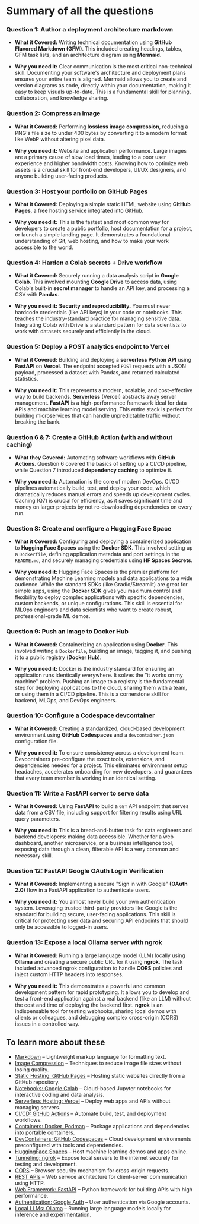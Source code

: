 # Summary of all the questions

### **Question 1: Author a deployment architecture markdown**

* **What it Covered:** Writing technical documentation using **GitHub Flavored Markdown (GFM)**. This included creating headings, tables, GFM task lists, and an architecture diagram using **Mermaid**.

* **Why you need it:** Clear communication is the most critical non-technical skill. Documenting your software's architecture and deployment plans ensures your entire team is aligned. Mermaid allows you to create and version diagrams as code, directly within your documentation, making it easy to keep visuals up-to-date. This is a fundamental skill for planning, collaboration, and knowledge sharing.

### **Question 2: Compress an image**

* **What it Covered:** Performing **lossless image compression**, reducing a PNG's file size to under 400 bytes by converting it to a modern format like WebP without altering pixel data.

* **Why you need it:** Website and application performance. Large images are a primary cause of slow load times, leading to a poor user experience and higher bandwidth costs. Knowing how to optimize web assets is a crucial skill for front-end developers, UI/UX designers, and anyone building user-facing products.

### **Question 3: Host your portfolio on GitHub Pages**

* **What it Covered:** Deploying a simple static HTML website using **GitHub Pages**, a free hosting service integrated into GitHub.

* **Why you need it:** This is the fastest and most common way for developers to create a public portfolio, host documentation for a project, or launch a simple landing page. It demonstrates a foundational understanding of Git, web hosting, and how to make your work accessible to the world.

### **Question 4: Harden a Colab secrets + Drive workflow**

* **What it Covered:** Securely running a data analysis script in **Google Colab**. This involved mounting **Google Drive** to access data, using Colab's built-in **secret manager** to handle an API key, and processing a CSV with **Pandas**.

* **Why you need it:** **Security and reproducibility.** You must never hardcode credentials (like API keys) in your code or notebooks. This teaches the industry-standard practice for managing sensitive data. Integrating Colab with Drive is a standard pattern for data scientists to work with datasets securely and efficiently in the cloud.

### **Question 5: Deploy a POST analytics endpoint to Vercel**

* **What it Covered:** Building and deploying a **serverless Python API** using **FastAPI** on **Vercel**. The endpoint accepted `POST` requests with a JSON payload, processed a dataset with Pandas, and returned calculated statistics.

* **Why you need it:** This represents a modern, scalable, and cost-effective way to build backends. **Serverless** (Vercel) abstracts away server management. **FastAPI** is a high-performance framework ideal for data APIs and machine learning model serving. This entire stack is perfect for building microservices that can handle unpredictable traffic without breaking the bank.

### **Question 6 & 7: Create a GitHub Action (with and without caching)**

* **What they Covered:** Automating software workflows with **GitHub Actions**. Question 6 covered the basics of setting up a CI/CD pipeline, while Question 7 introduced **dependency caching** to optimize it.

* **Why you need it:** Automation is the core of modern DevOps. CI/CD pipelines automatically build, test, and deploy your code, which dramatically reduces manual errors and speeds up development cycles. Caching (Q7) is crucial for efficiency, as it saves significant time and money on larger projects by not re-downloading dependencies on every run.

### **Question 8: Create and configure a Hugging Face Space**

* **What it Covered:** Configuring and deploying a containerized application to **Hugging Face Spaces** using the **Docker SDK**. This involved setting up a `Dockerfile`, defining application metadata and port settings in the `README.md`, and securely managing credentials using **HF Spaces Secrets**.

* **Why you need it:** Hugging Face Spaces is the premier platform for demonstrating Machine Learning models and data applications to a wide audience. While the standard SDKs (like Gradio/Streamlit) are great for simple apps, using the **Docker SDK** gives you maximum control and flexibility to deploy complex applications with specific dependencies, custom backends, or unique configurations. This skill is essential for MLOps engineers and data scientists who want to create robust, professional-grade ML demos.

### **Question 9: Push an image to Docker Hub**

* **What it Covered:** Containerizing an application using **Docker**. This involved writing a `Dockerfile`, building an image, tagging it, and pushing it to a public registry (**Docker Hub**).

* **Why you need it:** Docker is the industry standard for ensuring an application runs identically everywhere. It solves the "it works on my machine" problem. Pushing an image to a registry is the fundamental step for deploying applications to the cloud, sharing them with a team, or using them in a CI/CD pipeline. This is a cornerstone skill for backend, MLOps, and DevOps engineers.

### **Question 10: Configure a Codespace devcontainer**

* **What it Covered:** Creating a standardized, cloud-based development environment using **GitHub Codespaces** and a `devcontainer.json` configuration file.

* **Why you need it:** To ensure consistency across a development team. Devcontainers pre-configure the exact tools, extensions, and dependencies needed for a project. This eliminates environment setup headaches, accelerates onboarding for new developers, and guarantees that every team member is working in an identical setting.

### **Question 11: Write a FastAPI server to serve data**

* **What it Covered:** Using **FastAPI** to build a `GET` API endpoint that serves data from a CSV file, including support for filtering results using URL query parameters.

* **Why you need it:** This is a bread-and-butter task for data engineers and backend developers: making data accessible. Whether for a web dashboard, another microservice, or a business intelligence tool, exposing data through a clean, filterable API is a very common and necessary skill.

### **Question 12: FastAPI Google OAuth Login Verification**

* **What it Covered:** Implementing a secure "Sign in with Google" **(OAuth 2.0)** flow in a FastAPI application to authenticate users.

* **Why you need it:** You almost never build your own authentication system. Leveraging trusted third-party providers like Google is the standard for building secure, user-facing applications. This skill is critical for protecting user data and securing API endpoints that should only be accessible to logged-in users.

### **Question 13: Expose a local Ollama server with ngrok**

* **What it Covered:** Running a large language model (LLM) locally using **Ollama** and creating a secure public URL for it using **ngrok**. The task included advanced ngrok configuration to handle **CORS** policies and inject custom HTTP headers into responses.

* **Why you need it:** This demonstrates a powerful and common development pattern for rapid prototyping. It allows you to develop and test a front-end application against a real backend (like an LLM) without the cost and time of deploying the backend first. **ngrok** is an indispensable tool for testing webhooks, sharing local demos with clients or colleagues, and debugging complex cross-origin (CORS) issues in a controlled way.

## To learn more about these

* [Markdown](https://tds.s-anand.net/#/markdown) – Lightweight markup language for formatting text.
* [Image Compression](https://tds.s-anand.net/#/image-compression) – Techniques to reduce image file sizes without losing quality.
* [Static Hosting: GitHub Pages](https://tds.s-anand.net/#/github-pages) – Hosting static websites directly from a GitHub repository.
* [Notebooks: Google Colab](https://tds.s-anand.net/#/colab) – Cloud-based Jupyter notebooks for interactive coding and data analysis.
* [Serverless Hosting: Vercel](https://tds.s-anand.net/#/vercel) – Deploy web apps and APIs without managing servers.
* [CI/CD: GitHub Actions](https://tds.s-anand.net/#/github-actions) – Automate build, test, and deployment workflows.
* [Containers: Docker, Podman](https://tds.s-anand.net/#/docker) – Package applications and dependencies into portable containers.
* [DevContainers: GitHub Codespaces](https://tds.s-anand.net/#/github-codespaces) – Cloud development environments preconfigured with tools and dependencies.
* [HuggingFace Spaces](https://tds.s-anand.net/#/huggingface-spaces) – Host machine learning demos and apps online.
* [Tunneling: ngrok](https://tds.s-anand.net/#/ngrok) – Expose local servers to the internet securely for testing and development.
* [CORS](https://tds.s-anand.net/#/cors) – Browser security mechanism for cross-origin requests.
* [REST APIs](https://tds.s-anand.net/#/rest-apis) – Web service architecture for client-server communication using HTTP.
* [Web Framework: FastAPI](https://tds.s-anand.net/#/fastapi) – Python framework for building APIs with high performance.
* [Authentication: Google Auth](https://tds.s-anand.net/#/google-auth) – User authentication via Google accounts.
* [Local LLMs: Ollama](https://tds.s-anand.net/#/ollama) – Running large language models locally for inference and experimentation.
